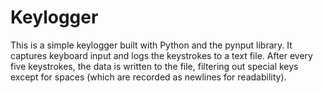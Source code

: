 # Keylogger
This is a simple keylogger built with Python and the pynput library. It captures keyboard input and logs the keystrokes to a text file. After every five keystrokes, the data is written to the file, filtering out special keys except for spaces (which are recorded as newlines for readability).
